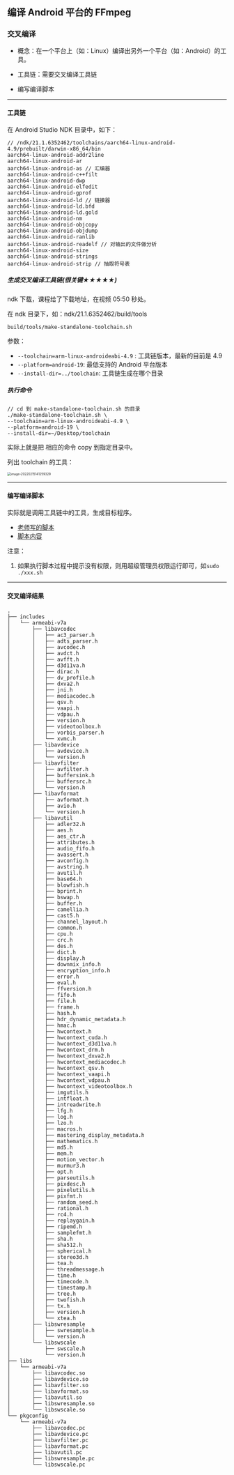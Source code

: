 ## 编译 Android 平台的 FFmpeg

### 交叉编译

- 概念：在一个平台上（如：Linux）编译出另外一个平台（如：Android）的工具。

- 工具链：需要交叉编译工具链

- 编写编译脚本

---

#### 工具链

在 Android Studio NDK 目录中，如下：

```shell
// /ndk/21.1.6352462/toolchains/aarch64-linux-android-4.9/prebuilt/darwin-x86_64/bin
aarch64-linux-android-addr2line
aarch64-linux-android-ar
aarch64-linux-android-as // 汇编器
aarch64-linux-android-c++filt
aarch64-linux-android-dwp
aarch64-linux-android-elfedit
aarch64-linux-android-gprof
aarch64-linux-android-ld // 链接器
aarch64-linux-android-ld.bfd
aarch64-linux-android-ld.gold
aarch64-linux-android-nm
aarch64-linux-android-objcopy
aarch64-linux-android-objdump
aarch64-linux-android-ranlib
aarch64-linux-android-readelf // 对输出的文件做分析
aarch64-linux-android-size
aarch64-linux-android-strings
aarch64-linux-android-strip // 抽取符号表

```



##### 生成交叉编译工具链(很关键★★★★★)

ndk 下载，课程给了下载地址，在视频 05:50 秒处。

在 ndk 目录下，如：ndk/21.1.6352462/build/tools

`build/tools/make-standalone-toolchain.sh`

参数：

- `--toolchain=arm-linux-androideabi-4.9` : 工具链版本，最新的目前是 4.9
- `--platform=android-19`: 最低支持的 Android 平台版本
- `--install-dir=../toolchain`: 工具链生成在哪个目录

##### 执行命令

```shell
// cd 到 make-standalone-toolchain.sh 的目录
./make-standalone-toolchain.sh \
--toolchain=arm-linux-androideabi-4.9 \
--platform=android-19 \
--install-dir=~/Desktop/toolchain
```

实际上就是把 相应的命令 copy 到指定目录中。

列出 toolchain 的工具：

<img src="./imgs/img-1.png" alt="image-20220215141259329" style="zoom: 50%;" />

---



#### 编写编译脚本

实际就是调用工具链中的工具，生成目标程序。

- [老师写的脚本](https://git.imooc.com/coding-279/coding-279/src/master/build_ffmpeg_for_android.sh)
- [脚本内容](sh_file/build_ffmpeg_sh.md)

注意：

1. 如果执行脚本过程中提示没有权限，则用超级管理员权限运行即可，如``sudo ./xxx.sh``

---

#### 交叉编译结果

```shell
.
├── includes
│   └── armeabi-v7a
│       ├── libavcodec
│       │   ├── ac3_parser.h
│       │   ├── adts_parser.h
│       │   ├── avcodec.h
│       │   ├── avdct.h
│       │   ├── avfft.h
│       │   ├── d3d11va.h
│       │   ├── dirac.h
│       │   ├── dv_profile.h
│       │   ├── dxva2.h
│       │   ├── jni.h
│       │   ├── mediacodec.h
│       │   ├── qsv.h
│       │   ├── vaapi.h
│       │   ├── vdpau.h
│       │   ├── version.h
│       │   ├── videotoolbox.h
│       │   ├── vorbis_parser.h
│       │   └── xvmc.h
│       ├── libavdevice
│       │   ├── avdevice.h
│       │   └── version.h
│       ├── libavfilter
│       │   ├── avfilter.h
│       │   ├── buffersink.h
│       │   ├── buffersrc.h
│       │   └── version.h
│       ├── libavformat
│       │   ├── avformat.h
│       │   ├── avio.h
│       │   └── version.h
│       ├── libavutil
│       │   ├── adler32.h
│       │   ├── aes.h
│       │   ├── aes_ctr.h
│       │   ├── attributes.h
│       │   ├── audio_fifo.h
│       │   ├── avassert.h
│       │   ├── avconfig.h
│       │   ├── avstring.h
│       │   ├── avutil.h
│       │   ├── base64.h
│       │   ├── blowfish.h
│       │   ├── bprint.h
│       │   ├── bswap.h
│       │   ├── buffer.h
│       │   ├── camellia.h
│       │   ├── cast5.h
│       │   ├── channel_layout.h
│       │   ├── common.h
│       │   ├── cpu.h
│       │   ├── crc.h
│       │   ├── des.h
│       │   ├── dict.h
│       │   ├── display.h
│       │   ├── downmix_info.h
│       │   ├── encryption_info.h
│       │   ├── error.h
│       │   ├── eval.h
│       │   ├── ffversion.h
│       │   ├── fifo.h
│       │   ├── file.h
│       │   ├── frame.h
│       │   ├── hash.h
│       │   ├── hdr_dynamic_metadata.h
│       │   ├── hmac.h
│       │   ├── hwcontext.h
│       │   ├── hwcontext_cuda.h
│       │   ├── hwcontext_d3d11va.h
│       │   ├── hwcontext_drm.h
│       │   ├── hwcontext_dxva2.h
│       │   ├── hwcontext_mediacodec.h
│       │   ├── hwcontext_qsv.h
│       │   ├── hwcontext_vaapi.h
│       │   ├── hwcontext_vdpau.h
│       │   ├── hwcontext_videotoolbox.h
│       │   ├── imgutils.h
│       │   ├── intfloat.h
│       │   ├── intreadwrite.h
│       │   ├── lfg.h
│       │   ├── log.h
│       │   ├── lzo.h
│       │   ├── macros.h
│       │   ├── mastering_display_metadata.h
│       │   ├── mathematics.h
│       │   ├── md5.h
│       │   ├── mem.h
│       │   ├── motion_vector.h
│       │   ├── murmur3.h
│       │   ├── opt.h
│       │   ├── parseutils.h
│       │   ├── pixdesc.h
│       │   ├── pixelutils.h
│       │   ├── pixfmt.h
│       │   ├── random_seed.h
│       │   ├── rational.h
│       │   ├── rc4.h
│       │   ├── replaygain.h
│       │   ├── ripemd.h
│       │   ├── samplefmt.h
│       │   ├── sha.h
│       │   ├── sha512.h
│       │   ├── spherical.h
│       │   ├── stereo3d.h
│       │   ├── tea.h
│       │   ├── threadmessage.h
│       │   ├── time.h
│       │   ├── timecode.h
│       │   ├── timestamp.h
│       │   ├── tree.h
│       │   ├── twofish.h
│       │   ├── tx.h
│       │   ├── version.h
│       │   └── xtea.h
│       ├── libswresample
│       │   ├── swresample.h
│       │   └── version.h
│       └── libswscale
│           ├── swscale.h
│           └── version.h
├── libs
│   └── armeabi-v7a
│       ├── libavcodec.so
│       ├── libavdevice.so
│       ├── libavfilter.so
│       ├── libavformat.so
│       ├── libavutil.so
│       ├── libswresample.so
│       └── libswscale.so
└── pkgconfig
    └── armeabi-v7a
        ├── libavcodec.pc
        ├── libavdevice.pc
        ├── libavfilter.pc
        ├── libavformat.pc
        ├── libavutil.pc
        ├── libswresample.pc
        └── libswscale.pc
```



